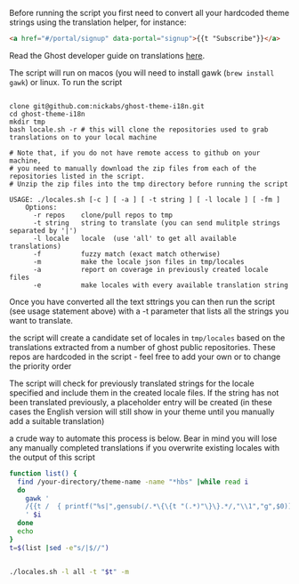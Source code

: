 
Before running the script you first need to convert all your hardcoded theme strings using the translation helper, for instance:
```html
<a href="#/portal/signup" data-portal="signup">{{t "Subscribe"}}</a>
```

Read the Ghost developer guide on translations [here](https://ghost.org/docs/themes/helpers/translate/).  

The script will run on macos (you will need to install gawk (`brew install gawk`) or linux. To run the script

```

clone git@github.com:nickabs/ghost-theme-i18n.git
cd ghost-theme-i18n
mkdir tmp
bash locale.sh -r # this will clone the repositories used to grab translations on to your local machine

# Note that, if you do not have remote access to github on your machine,
# you need to manually download the zip files from each of the repositories listed in the script.
# Unzip the zip files into the tmp directory before running the script

USAGE: ./locales.sh [-c ] [ -a ] [ -t string ] [ -l locale ] [ -fm ]
    Options:
      -r repos    clone/pull repos to tmp
      -t string   string to translate (you can send mulitple strings separated by '|')
      -l locale   locale  (use 'all' to get all available translations)
      -f          fuzzy match (exact match otherwise)
      -m          make the locale json files in tmp/locales
      -a          report on coverage in previously created locale files
      -e          make locales with every available translation string
```

Once you have converted all the text sttrings you can then run the script (see usage statement above) with a -t parameter that lists all the strings you want to translate.

the script will create a candidate set of locales in `tmp/locales` based on the translations extracted from a number of ghost public repositories.  These repos are hardcoded in the script - feel free to add your own or to change the priority order

The script will check for previously translated strings for the locale specified and include them in the created locale files.  If the string has not been translated previously, a placeholder entry will be created (in these cases the English version will still show in your theme until you manually add a suitable translation)

a crude way to automate this process is below.  Bear in mind you will lose any manually completed translations if you overwrite existing locales with the output of this script

```bash
function list() {
  find /your-directory/theme-name -name "*hbs" |while read i
  do
    gawk '
    /{{t /  { printf("%s|",gensub(/.*\{\{t "(.*)"\}\}.*/,"\\1","g",$0)) }
    ' $i
  done
  echo
}
t=$(list |sed -e"s/|$//")


./locales.sh -l all -t "$t" -m
```
